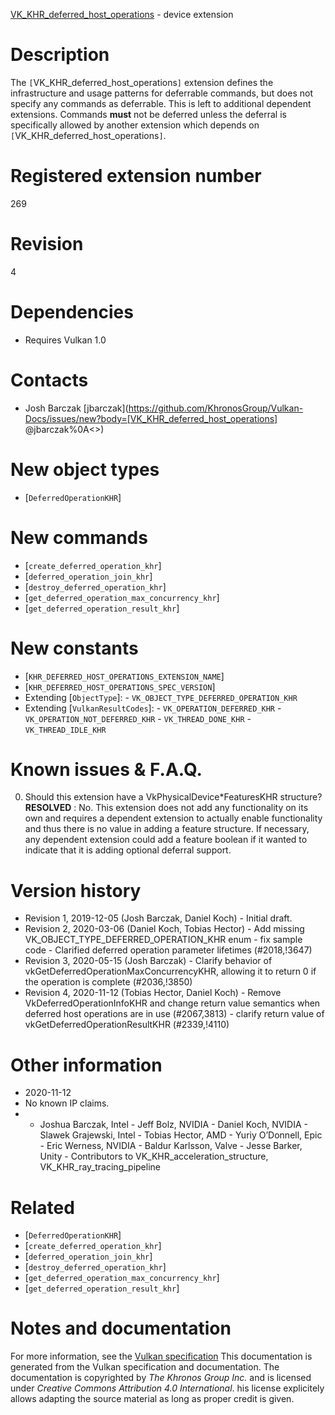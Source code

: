 [VK_KHR_deferred_host_operations](https://www.khronos.org/registry/vulkan/specs/1.3-extensions/man/html/VK_KHR_deferred_host_operations.html) - device extension

# Description
The `[`VK_KHR_deferred_host_operations`]` extension defines the
infrastructure and usage patterns for deferrable commands, but does not
specify any commands as deferrable.
This is left to additional dependent extensions.
Commands  **must**  not be deferred unless the deferral is specifically allowed
by another extension which depends on
`[`VK_KHR_deferred_host_operations`]`.

# Registered extension number
269

# Revision
4

# Dependencies
- Requires Vulkan 1.0

# Contacts
- Josh Barczak [jbarczak](https://github.com/KhronosGroup/Vulkan-Docs/issues/new?body=[VK_KHR_deferred_host_operations] @jbarczak%0A<<Here describe the issue or question you have about the VK_KHR_deferred_host_operations extension>>)

# New object types
- [`DeferredOperationKHR`]

# New commands
- [`create_deferred_operation_khr`]
- [`deferred_operation_join_khr`]
- [`destroy_deferred_operation_khr`]
- [`get_deferred_operation_max_concurrency_khr`]
- [`get_deferred_operation_result_khr`]

# New constants
- [`KHR_DEFERRED_HOST_OPERATIONS_EXTENSION_NAME`]
- [`KHR_DEFERRED_HOST_OPERATIONS_SPEC_VERSION`]
- Extending [`ObjectType`]:  - `VK_OBJECT_TYPE_DEFERRED_OPERATION_KHR` 
- Extending [`VulkanResultCodes`]:  - `VK_OPERATION_DEFERRED_KHR`  - `VK_OPERATION_NOT_DEFERRED_KHR`  - `VK_THREAD_DONE_KHR`  - `VK_THREAD_IDLE_KHR`

# Known issues & F.A.Q.
0. Should this extension have a VkPhysicalDevice*FeaturesKHR structure?
 **RESOLVED** : No.
This extension does not add any functionality on its own and requires a
dependent extension to actually enable functionality and thus there is no
value in adding a feature structure.
If necessary, any dependent extension could add a feature boolean if it
wanted to indicate that it is adding optional deferral support.

# Version history
- Revision 1, 2019-12-05 (Josh Barczak, Daniel Koch)  - Initial draft. 
- Revision 2, 2020-03-06 (Daniel Koch, Tobias Hector)  - Add missing VK_OBJECT_TYPE_DEFERRED_OPERATION_KHR enum  - fix sample code  - Clarified deferred operation parameter lifetimes (#2018,!3647) 
- Revision 3, 2020-05-15 (Josh Barczak)  - Clarify behavior of vkGetDeferredOperationMaxConcurrencyKHR, allowing it to return 0 if the operation is complete (#2036,!3850) 
- Revision 4, 2020-11-12 (Tobias Hector, Daniel Koch)  - Remove VkDeferredOperationInfoKHR and change return value semantics when deferred host operations are in use (#2067,3813)  - clarify return value of vkGetDeferredOperationResultKHR (#2339,!4110)

# Other information
* 2020-11-12
* No known IP claims.
*   - Joshua Barczak, Intel  - Jeff Bolz, NVIDIA  - Daniel Koch, NVIDIA  - Slawek Grajewski, Intel  - Tobias Hector, AMD  - Yuriy O’Donnell, Epic  - Eric Werness, NVIDIA  - Baldur Karlsson, Valve  - Jesse Barker, Unity  - Contributors to VK_KHR_acceleration_structure, VK_KHR_ray_tracing_pipeline

# Related
- [`DeferredOperationKHR`]
- [`create_deferred_operation_khr`]
- [`deferred_operation_join_khr`]
- [`destroy_deferred_operation_khr`]
- [`get_deferred_operation_max_concurrency_khr`]
- [`get_deferred_operation_result_khr`]

# Notes and documentation
For more information, see the [Vulkan specification](https://www.khronos.org/registry/vulkan/specs/1.3-extensions/html/vkspec.html)
This documentation is generated from the Vulkan specification and documentation.
The documentation is copyrighted by *The Khronos Group Inc.* and is licensed under *Creative Commons Attribution 4.0 International*.
his license explicitely allows adapting the source material as long as proper credit is given.
        